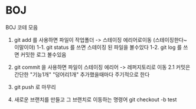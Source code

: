 # BOJ
BOJ 코테 모음


1. git add 를 사용하면 파일이 작업폴더 -> 스테이징 에리어로이동 (스테이징한다~이말이야)
1-1. git status 를 쓰면 스테이징 된 파일을 볼수있다
1-2. git log 를 쓰면 커밋한 로그 볼수있음 

2. git commit 을 사용하면 파일이 스테이징 에리어 -> 레퍼지토리로 이동 
2.1 커밋은 간단한 "기능1개" "덩어리1개" 추가했을때마다 주기적으로 한다


3. git push 로 마무리

4. 새로운 브랜치를 만들고 그 브랜치로 이동하는 명령어
   git checkout -b test

